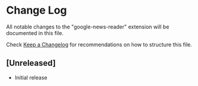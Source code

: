 # Change Log

All notable changes to the "google-news-reader" extension will be documented in this file.

Check [Keep a Changelog](http://keepachangelog.com/) for recommendations on how to structure this file.

## [Unreleased]

- Initial release